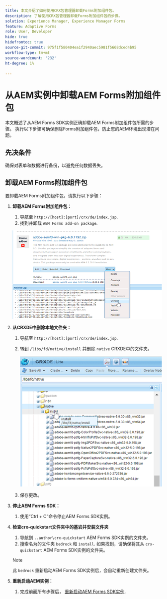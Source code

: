 ```yaml
---
title: 本文介绍了如何使用CRX包管理器卸载Forms附加组件包。
description: 了解使用CRX包管理器卸载Forms附加组件包的步骤。
solution: Experience Manager, Experience Manager Forms
feature: Adaptive Forms
role: User, Developer
hide: true
hidefromtoc: true
source-git-commit: 975f1f580404ea1f2940aec5981f5668dced4b95
workflow-type: tm+mt
source-wordcount: '232'
ht-degree: 1%

---
```



# 从AEM实例中卸载AEM Forms附加组件包

本文概述了从AEM Forms SDK实例正确卸载AEM Forms附加组件包所需的步骤。 执行以下步骤可确保删除Forms附加组件包，防止您的AEM环境出现潜在问题。

## 先决条件

确保对表单和数据进行备份，以避免任何数据丢失。

## 卸载AEM Forms附加组件包

要卸载AEM Forms附加组件包，请执行以下步骤：

1. **卸载AEM Forms附加组件包：**
   1. 导航至 `http://[host]:[port]/crx/de/index.jsp`.
   1. 找到并卸载 `AEM Forms add-on package`.

   ![卸载包](/help/forms/using/assets/uninstall-aem-forms-package.png)

1. **从CRXDE中删除本地文件夹：**
   1. 导航至 `http://[host]:[port]/crx/de/index.jsp`.
   1. 转到 `/libs/fd/native/install` 并删除 `native` CRXDE中的文件夹。

      ![从CRX/de中删除本机节点](/help/forms/using/assets/native-install-folder-crxde.png)
   1. 保存更改。

1. **停止AEM Forms SDK：**
   1. 使用“Ctrl + C”命令停止AEM Forms SDK实例。

1. **检查crx-quickstart文件夹中的基岩并安装文件夹**
   1. 导航到 `..author\crx-quickstart` AEM Forms SDK实例的文件夹。
   1. 搜索名为的文件夹 `bedrock` 和 `install`.
如果找到，请确保将其从 `crx-quickstart` AEM Forms SDK实例的文件夹。

   >[!NOTE]
   >
   > 此 `bedrock` 重新启动AEM Forms SDK实例后，会自动重新创建文件夹。

1. **重新启动AEM实例：**
   1. 完成前面所有步骤后， [重新启动AEM Forms SDK实例](/help/forms/using/restart-aem-sdk.md).




